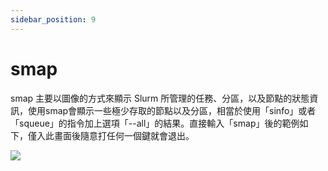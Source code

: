 ```yaml
---
sidebar_position: 9
---
```


# smap
    
smap 主要以圖像的方式來顯示 Slurm 所管理的任務、分區，以及節點的狀態資訊，使用smap會顯示一些極少存取的節點以及分區，相當於使用「sinfo」或者「squeue」的指令加上選項「--all」的結果。直接輸入「smap」後的範例如下，僅入此畫面後隨意打任何一個鍵就會退出。

![](https://codimd.s3.shivering-isles.com/demo/uploads/upload_03080660c3e959fba7a4baad7af0771b.png)
